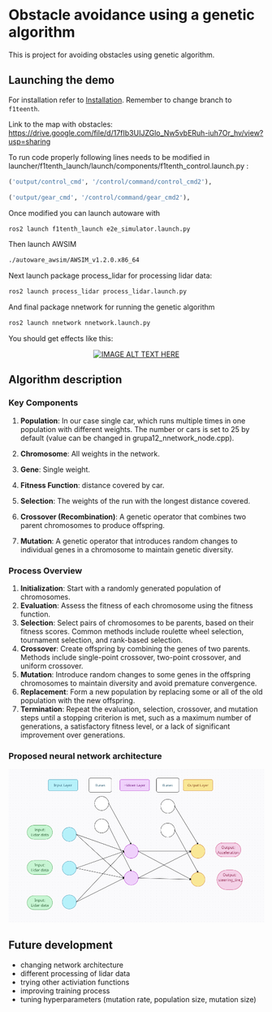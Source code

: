 # Obstacle avoidance using a genetic algorithm
This is project for avoiding obstacles using genetic algorithm.

## Launching the demo
For installation refer to [Installation](../../../installation/index.md). Remember to change branch to `f1teenth`.

Link to the map with obstacles: https://drive.google.com/file/d/17fIb3UIJZGlo_Nw5vbERuh-iuh7Or_hv/view?usp=sharing

To run code properly following lines needs to be modified in launcher/f1tenth_launch/launch/components/f1tenth_control.launch.py :
```python
('output/control_cmd', '/control/command/control_cmd2'),
```
```python
('output/gear_cmd', '/control/command/gear_cmd2'),
```

Once modified you can launch autoware with

```bash
ros2 launch f1tenth_launch e2e_simulator.launch.py
```

Then launch AWSIM

```bash
./autoware_awsim/AWSIM_v1.2.0.x86_64
```

Next launch package process_lidar for processing lidar data:

```bash
ros2 launch process_lidar process_lidar.launch.py 
```

And final package nnetwork for running the genetic algorithm

```bash
ros2 launch nnetwork nnetwork.launch.py 
```

You should get effects like this:

<div align="center">
  <a href="https://www.youtube.com/watch?v=oUxi_z4eGHk">
    <img src="https://img.youtube.com/vi/oUxi_z4eGHk/0.jpg" alt="IMAGE ALT TEXT HERE" />
  </a>
</div>

## Algorithm description

### Key Components
1. **Population**: In our case single car, which runs multiple times in one population with different weights. The number or cars is set to 25 by default (value can be changed in grupa12_nnetwork_node.cpp).

2. **Chromosome**: All weights in the network.

3. **Gene**: Single weight.

4. **Fitness Function**: distance covered by car.

5. **Selection**: The weights of the run with the longest distance covered.

6. **Crossover (Recombination)**: A genetic operator that combines two parent chromosomes to produce offspring.

7. **Mutation**: A genetic operator that introduces random changes to individual genes in a chromosome to maintain genetic diversity.

### Process Overview
1. **Initialization**: Start with a randomly generated population of chromosomes.
2. **Evaluation**: Assess the fitness of each chromosome using the fitness function.
3. **Selection**: Select pairs of chromosomes to be parents, based on their fitness scores. Common methods include roulette wheel selection, tournament selection, and rank-based selection.
4. **Crossover**: Create offspring by combining the genes of two parents. Methods include single-point crossover, two-point crossover, and uniform crossover.
5. **Mutation**: Introduce random changes to some genes in the offspring chromosomes to maintain diversity and avoid premature convergence.
6. **Replacement**: Form a new population by replacing some or all of the old population with the new offspring.
7. **Termination**: Repeat the evaluation, selection, crossover, and mutation steps until a stopping criterion is met, such as a maximum number of generations, a satisfactory fitness level, or a lack of significant improvement over generations.

### Proposed neural network architecture
<p align="center">
  <img src="images/architecture.png" alt="Network architecture">
</p>

## Future development
* changing network architecture
* different processing of lidar data
* trying other activiation functions
* improving training process
* tuning hyperparameters (mutation rate, population size, mutation size)

